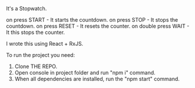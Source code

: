 It's a Stopwatch.

on press START - It starts the countdown.
on press STOP - It stops the countdown.
on press RESET - It resets the counter.
on double press WAIT - It this stops the counter.

I wrote this using React + RxJS. 

To run the project you need:
1) Clone THE REPO.
2) Open console in project folder and run "npm i" command.
3) When all dependencies are installed, run the "npm start" command.

